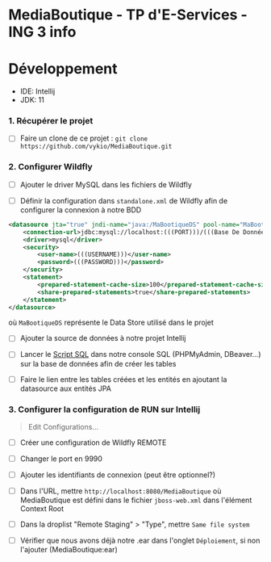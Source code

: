 # MediaBoutique - TP d'E-Services - ING 3 info

# Développement

- IDE: Intellij
- JDK: 11

### 1. Récupérer le projet

- [ ] Faire un clone de ce projet : `git clone https://github.com/vykio/MediaBoutique.git`

### 2. Configurer Wildfly

- [ ] Ajouter le driver MySQL dans les fichiers de Wildfly

- [ ] Définir la configuration dans `standalone.xml` de Wildfly afin de configurer la connexion à notre BDD

```xml
<datasource jta="true" jndi-name="java:/MaBootiqueDS" pool-name="MaBootiqueDS" enabled="true" use-java-context="true" use-ccm="true">
    <connection-url>jdbc:mysql://localhost:(((PORT)))/(((Base De Données)))</connection-url>
    <driver>mysql</driver>
    <security>
        <user-name>(((USERNAME)))</user-name>
        <password>(((PASSWORD)))</password>
    </security>
    <statement>
        <prepared-statement-cache-size>100</prepared-statement-cache-size>
        <share-prepared-statements>true</share-prepared-statements>
    </statement>
</datasource>
```
où `MaBootiqueDS` représente le Data Store utilisé dans le projet


- [ ] Ajouter la source de données à notre projet Intellij

- [ ] Lancer le [Script SQL](https://gist.github.com/vykio/b3427b5a0eb61d8067103671412584c7) dans notre console SQL (PHPMyAdmin, DBeaver...) sur la base de données afin de créer les tables

- [ ] Faire le lien entre les tables créées et les entités en ajoutant la datasource aux entités JPA

### 3. Configurer la configuration de RUN sur Intellij

> Edit Configurations...

- [ ] Créer une configuration de Wildfly REMOTE

- [ ] Changer le port en 9990

- [ ] Ajouter les identifiants de connexion (peut être optionnel?)

- [ ] Dans l'URL, mettre `http://localhost:8080/MediaBoutique` où MediaBoutique est défini dans le fichier `jboss-web.xml` dans l'élément Context Root

- [ ] Dans la droplist "Remote Staging" > "Type", mettre `Same file system`

- [ ] Vérifier que nous avons déjà notre .ear dans l'onglet `Déploiement`, si non l'ajouter (MediaBoutique:ear)
